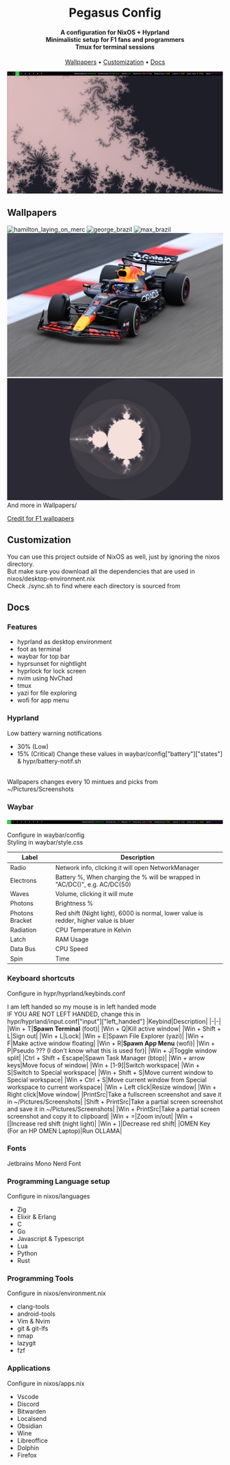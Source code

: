 <h1 align="center">
  <br>
    Pegasus Config
  <br>
</h1>
<h4 align="center">
  A configuration for NixOS + Hyprland<br>
  Minimalistic setup for F1 fans and programmers<br>
  Tmux for terminal sessions
</h4>

<p align="center">
  <a href="#wallpapers">Wallpapers</a> •
  <a href="#customization">Customization</a> •
  <a href="#docs">Docs</a>
</p>

![desktop_screenshot](./assets/desktop.png)

## Wallpapers

![hamilton_laying_on_merc](./Wallpapers/2024%20Abu%20Dhabi%20GP%20-%20Lewis%20Hamilton.png)
![george_brazil](./Wallpapers/2024%20São%20Paulo%20GP%20-%20George%20Russell%202.png)
![max_brazil](./Wallpapers/2024%20São%20Paulo%20GP%20-%20Max%20Verstappen%206.png)
![max_preseason](./Wallpapers/2025%20Pre-Season%20Testing%20-%20Max%20Verstappen%204.jpg)
![mandrelbrot_full](./Wallpapers/mandelbrot_full_rosewater.png)
And more in Wallpapers/

[Credit for F1 wallpapers](https://photos.google.com/share/AF1QipMSCLnAN3FpvqaMdcMQfXJU9tHow9PLA1bm4RaeQhzq6EpmLGDnmq1ht2dNqLwODg?pli=1&key=N0xtODRJMHl3cjNwRlVoa2dEanRxZm14TFpBTGpB)

## Customization
You can use this project outside of NixOS as well, just by ignoring the nixos directory.<br>
But make sure you download all the dependencies that are used in nixos/desktop-environment.nix<br>
Check ./sync.sh to find where each directory is sourced from

## Docs

### Features
- hyprland as desktop environment
- foot as terminal
- waybar for top bar
- hyprsunset for nightlight
- hyprlock for lock screen
- nvim using NvChad
- tmux
- yazi for file exploring
- wofi for app menu

### Hyprland
Low battery warning notifications
- 30% (Low)
- 15% (Critical)
Change these values in waybar/config\["battery"\]\["states"\] & hypr/battery-notif.sh<br>
<br>
Wallpapers changes every 10 mintues and picks from ~/Pictures/Screenshots

### Waybar
![waybar](./assets/waybar.png)

Configure in waybar/config<br>
Styling in waybar/style.css<br>


|Label|Description|
|-|-|
|Radio|Network info, clicking it will open NetworkManager|
|Electrons|Battery %, When charging the % will be wrapped in "AC/DC()", e.g. AC/DC(50)|
|Waves|Volume, clicking it will mute|
|Photons|Brightness %|
|Photons Bracket|Red shift (Night light), 6000 is normal, lower value is redder, higher value is bluer|
|Radiation|CPU Temperature in Kelvin|
|Latch|RAM Usage|
|Data Bus|CPU Speed|
|Spin|Time|

### Keyboard shortcuts
Configure in hypr/hyprland/keybinds.conf

I am left handed so my mouse is in left handed mode<br>
IF YOU ARE NOT LEFT HANDED, change this in hypr/hyprland/input.conf\["input"\]\["left_handed"\]
|Keybind|Description|
|-|-|
|Win + T|**Spawn Terminal** (foot)|
|Win + Q|Kill active window|
|Win + Shift + L|Sign out|
|Win + L|Lock|
|Win + E|Spawn File Explorer (yazi)|
|Win + F|Make active window floating|
|Win + R|**Spawn App Menu** (wofi)|
|Win + P|Pseudo ??? (I don't know what this is used for)|
|Win + J|Toggle window split|
|Ctrl + Shift + Escape|Spawn Task Manager (btop)|
|Win + arrow keys|Move focus of window|
|Win + [1-9]|Switch workspace|
|Win + S|Switch to Special workspace|
|Win + Shift + S|Move current window to Special workspace|
|Win + Ctrl + S|Move current window from Special workspace to current workspace|
|Win + Left click|Resize window|
|Win + Right click|Move window|
|PrintSrc|Take a fullscreen screenshot and save it in ~/Pictures/Screenshots|
|Shift + PrintSrc|Take a partial screen screenshot and save it in ~/Pictures/Screenshots|
|Win + PrintSrc|Take a partial screen screenshot and copy it to clipboard|
|Win + =|Zoom in/out|
|Win + \[|Increase red shift (night light)|
|Win + \]|Decrease red shift|
|OMEN Key (For an HP OMEN Laptop)|Run OLLAMA|

### Fonts
Jetbrains Mono Nerd Font

### Programming Language setup
Configure in nixos/languages
- Zig
- Elixir & Erlang
- C
- Go
- Javascript & Typescript
- Lua
- Python
- Rust

### Programming Tools
Configure in nixos/environment.nix
- clang-tools
- android-tools
- Vim & Nvim
- git & git-lfs
- nmap
- lazygit
- fzf

### Applications
Configure in nixos/apps.nix
- Vscode
- Discord
- Bitwarden
- Localsend
- Obsidian
- Wine
- Libreoffice
- Dolphin
- Firefox
